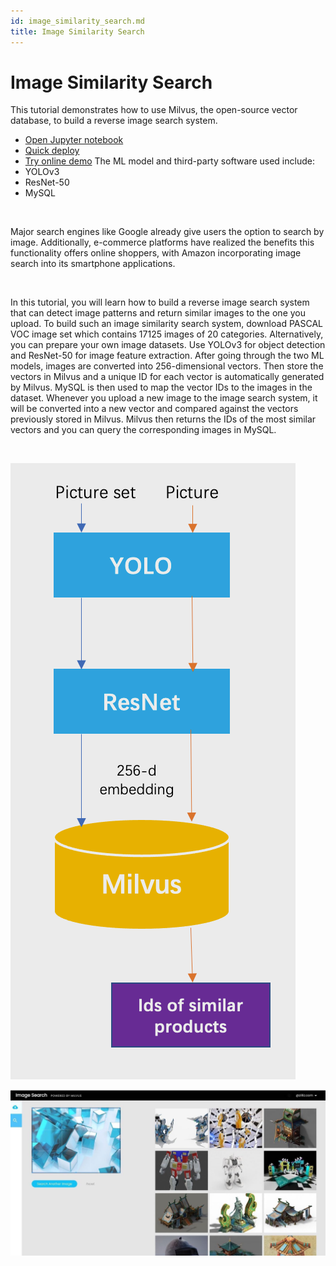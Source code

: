 ```yaml
---
id: image_similarity_search.md
title: Image Similarity Search
---
```


# Image Similarity Search 

This tutorial demonstrates how to use Milvus, the open-source vector database, to build a reverse image search system.
- [Open Jupyter notebook](https://github.com/milvus-io/bootcamp/blob/master/solutions/reverse_image_search/reverse_image_search.ipynb)
- [Quick deploy](https://github.com/milvus-io/bootcamp/blob/master/solutions/reverse_image_search/quick_deploy)
- [Try online demo](https://zilliz.com/milvus-demos/reverse-image-search)
The ML model and third-party software used include:
- YOLOv3
- ResNet-50
- MySQL

</br>

Major search engines like Google already give users the option to search by image. Additionally, e-commerce platforms have realized the benefits this functionality offers online shoppers, with Amazon incorporating image search into its smartphone applications.

</br>

In this tutorial, you will learn how to build a reverse image search system that can detect image patterns and return similar images to the one you upload. To build such an image similarity search system, download PASCAL VOC image set which contains 17125 images of 20 categories. Alternatively, you can prepare your own image datasets. Use YOLOv3 for object detection and ResNet-50 for image feature extraction. After going through the two ML models, images are converted into 256-dimensional vectors. Then store the vectors in Milvus and a unique ID for each vector is automatically generated by Milvus. MySQL is then used to map the vector IDs to the images in the dataset. Whenever you upload a new image to the image search system, it will be converted into a new vector and compared against the vectors previously stored in Milvus. Milvus then returns the IDs of the most similar vectors and you can query the corresponding images in MySQL.

</br>

![image_search](../../../assets/image_search.png)

![image_search_demo](../../../assets/image_search_demo.jpeg)
